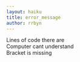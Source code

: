 ```yaml
---
layout: haiku
title: error_message
author: rrbyn
---
```


Lines of code there are<br>
Computer cant understand<br>
Bracket is missing<br>
